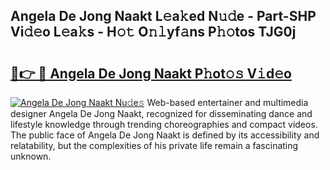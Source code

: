 ## Angela De Jong Naakt L𝚎a𝚔ed N𝚞𝚍e - Part-SHP Vi𝚍𝚎o L𝚎a𝚔s - H𝚘𝚝 O𝚗𝚕yf𝚊ns P𝚑𝚘tos TJG0j

# <h2><a href="http://kfdfjho.oniu.top/?m=Angela+De+Jong+Naakt">🔗👉 🔴 Angela De Jong Naakt P𝚑ot𝚘𝚜 V𝚒d𝚎o</a></h2>

[![Angela De Jong Naakt Nu𝚍e𝚜](https://i.imgur.com/0qMVB7G.gif)](http://kfdfjho.oniu.top/?m=Angela+De+Jong+Naakt)
Web-based entertainer and multimedia designer Angela De Jong Naakt, recognized for disseminating dance and lifestyle knowledge through trending choreographies and compact videos. The public face of Angela De Jong Naakt is defined by its accessibility and relatability, but the complexities of his private life remain a fascinating unknown.  
